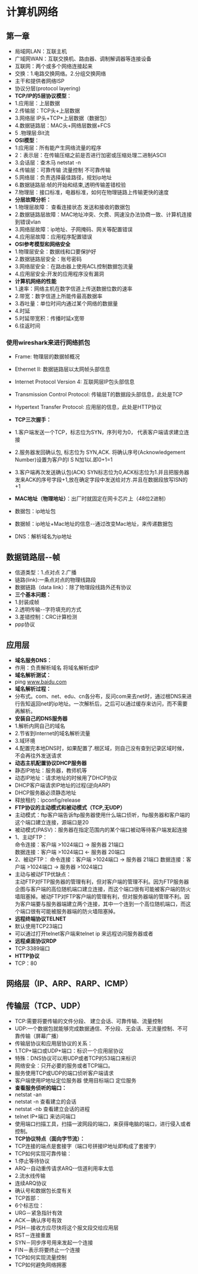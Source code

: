 # 计算机网络
## 第一章
* 局域网LAN：互联主机
* 广域网WAN：互联交换机、路由器、调制解调器等连接设备
* 互联网：两个或多个网络连接起来
* 交换：1.电路交换网络。2.分组交换网络
* 主干和提供者网络ISP
* 协议分层(protocol layering)
* **TCP/IP的5层协议模型**：
* 1.应用层：上层数据
* 2.传输层：TCP头+上层数据
* 3.网络层 IP头+TCP+上层数据（数据包）
* 4.数据链路层：MAC头+网络层数据+FCS
*  5 .物理层:Bit流
* **OSI模型**：
* 1:应用层：所有能产生网络流量的程序
* 2：表示层：在传输压缩之前是否进行加密或压缩处理二进制ASCII
* 3.会话层：查木马 netstat -n
* 4.传输层：可靠传输 流量控制 不可靠传输
* 5.网络层：负责选择最佳路径，规划ip地址
* 6.数据链路层:帧的开始和结束,透明传输差错校验
* 7.物理层：接口标准，电器标准，如何在物理链路上传输更快的速度
* **分层故障分析：**
* 1.物理层故障： 查看连接状态 发送和接收的数据包
* 2.数据链路层故障：MAC地址冲突、欠费、网速没办法协商一致、计算机连接到错误vlan
* 3.网络层故障：ip地址、子网掩码、网关等配置错误
* 4.应用层故障：应用程序配置错误
* **OSI参考模型和网络安全**
* 1.物理层安全：数据线和口要保护好
* 2.数据链路层安全：账号密码
* 3.网络层安全：在路由器上使用ACL控制数据包流量
* 4.应用层安全:开发的应用程序没有漏洞
* **计算机网络的性能**
* 1.速率：网络主机在数字信道上传送数据位数的速率
* 2.带宽：数字信道上所能传最高数据率
* 3.吞吐量：单位时间内通过某个网络的数据量
* 4.时延
* 5.时延带宽积：传播时延x宽带
* 6.往返时间
### 使用wireshark来进行网络抓包
* Frame:   物理层的数据帧概况

* Ethernet II: 数据链路层以太网帧头部信息

* Internet Protocol Version 4: 互联网层IP包头部信息
* Transmission Control Protocol:  传输层T的数据段头部信息，此处是TCP
* Hypertext Transfer Protocol:  应用层的信息，此处是HTTP协议
* **TCP三次握手：**
* 1.客户端发送一个TCP，标志位为SYN，序列号为0， 代表客户端请求建立连接
* 2.服务器发回确认包, 标志位为 SYN,ACK. 将确认序号(Acknowledgement Number)设置为客户的I S N加1以.即0+1=1
* 3.客户端再次发送确认包(ACK) SYN标志位为0,ACK标志位为1.并且把服务器发来ACK的序号字段+1,放在确定字段中发送给对方.并且在数据段放写ISN的+1
* **MAC地址（物理地址）**：出厂时就固定在网卡芯片上（48位2进制）
* 数据包：ip地址包
* 数据帧：ip地址+Mac地址的信息--通过改变Mac地址，来传递数据包
* DNS：解析域名为ip地址
## 数据链路层--帧
* 信道类型：1.点对点 2.广播
* 链路(link):一条点对点的物理线路段
* 数据链路（data link）：除了物理段线路外还有协议
* **三个基本问题：**
* 1.封装成帧
* 2.透明传输--字符填充的方式
* 3.差错控制：CRC计算检测
* ppp协议
## 应用层
* **域名服务DNS：**
* 作用：负责解析域名 将域名解析成IP
* **域名解析测试：**
* ping www.baidu.com
* **域名解析过程：**
* 分布式。com、net、edu、cn各分布，反问com来去net时，通过根DNS来进行告知返回net的ip地址。一次解析后，之后可以通过缓存来访问，而不需要再解析。
* **安装自己的DNS服务器**
* 1.解析内网自己的域名
* 2.节省到Internet的域名解析流量
* 3.域环境
* 4.配置完本地DNS时，如果配置了.根区域，则自己没有查到记录区域时候，不会再往外发送请求
* **动态主机配置协议DHCP服务器**
* 静态IP地址：服务器，教师机等
* 动态IP地址：请求地址的时候用了DHCP协议
* DHCP客户端请求IP地址的过程(逆向ARP)
* DHCP服务器必须静态地址
* 释放租约：ipconfig/release
* **FTP协议的主动模式和被动模式（TCP,无UDP）**
* 主动模式：ftp客户端告诉ftp服务器使用什么端口侦听，ftp服务器和客户端的这个端口建立连接，源端口是20
* 被动模式(PASV)：服务器在指定范围内的某个端口被动等待客户端发起连接
*  1、主动FTP：  
            命令连接：客户端 &gt;1024端口 -&gt; 服务器 21端口  
            数据连接：客户端 &gt;1024端口 <- 服务器 20端口 
* 2、被动FTP： 
            命令连接：客户端 >1024端口 -&gt; 服务器 21端口 
            数据连接：客户端 &gt;1024端口 -&gt; 服务器 &gt;1024端口
* 主动与被动FTP优缺点：       
   主动FTP对FTP服务器的管理有利，但对客户端的管理不利。因为FTP服务器企图与客户端的高位随机端口建立连接，而这个端口很有可能被客户端的防火墙阻塞掉。被动FTP对FTP客户端的管理有利，但对服务器端的管理不利。因为客户端要与服务器端建立两个连接，其中一个连到一个高位随机端口，而这个端口很有可能被服务器端的防火墙阻塞掉。
* **远程终端协议TELNET**
* 默认使用TCP23端口
* 可以通过打开telnet客户端来telnet ip 来远程访问服务器或者
* **远程桌面协议RDP**
* TCP:3389端口
* **HTTP协议**
* TCP：80
## 网络层（IP、ARP、RARP、ICMP）

## 传输层（TCP、UDP）
* TCP:需要将要传输的文件分段、 建立会话、可靠传输、流量控制
* UDP:一个数据包就能够完成数据通信、不分段、无会话、无流量控制、不可靠传输（屏幕广播）
* 传输层协议和应用层协议的关系：
* 1.TCP+端口或UDP+端口：标识一个应用层协议
* 特殊：DNS协议可以用UDP或者TCP的53端口来标识
* 网络安全：只开必要的服务或者TCP端口。
* 服务使用TCP或UDP的端口侦听客户端请求
* 客户端使用IP地址定位服务器 使用目标端口 定位服务
* **查看服务侦听的端口：**
* netstat -an
* netstat -n 查看建立的会话
* netstat -nb 查看建立会话的进程
* telnet IP+端口 来访问端口
* 使用端口扫描工具，扫描一波网段的端口，来获得电脑的端口，进行侵入或者控制。
* **TCP协议特点（面向字节流）：**
* TCP连接的端点是套接字（端口号拼接IP地址即构成了套接字）
* TCP如何实现可靠传输：
* 1.停止等待协议
* ARQ--自动重传请求ARQ--信道利用率太低
* 2.流水线传输
* 连续ARQ协议
* 确认号和数据包长度有关
* TCP首部：
* 6个标志位：
* URG－紧急指针有效
* ACK－确认序号有效
* PSH－接收方应尽快将这个报文段交给应用层
* RST－连接重置
* SYN－同步序号用来发起一个连接
* FIN－表示将要终止一个连接
* TCP如何实现流量控制
* TCP如何避免网络拥塞